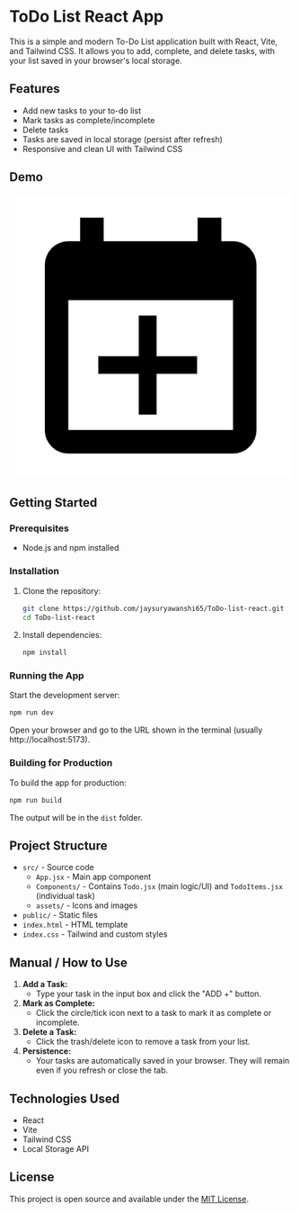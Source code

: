 
# ToDo List React App

This is a simple and modern To-Do List application built with React, Vite, and Tailwind CSS. It allows you to add, complete, and delete tasks, with your list saved in your browser's local storage.

## Features

- Add new tasks to your to-do list
- Mark tasks as complete/incomplete
- Delete tasks
- Tasks are saved in local storage (persist after refresh)
- Responsive and clean UI with Tailwind CSS

## Demo

![App Screenshot](./src/assets/todo_icon.png)

## Getting Started

### Prerequisites
- Node.js and npm installed

### Installation
1. Clone the repository:
	```sh
	git clone https://github.com/jaysuryawanshi65/ToDo-list-react.git
	cd ToDo-list-react
	```
2. Install dependencies:
	```sh
	npm install
	```

### Running the App
Start the development server:
```sh
npm run dev
```
Open your browser and go to the URL shown in the terminal (usually http://localhost:5173).

### Building for Production
To build the app for production:
```sh
npm run build
```
The output will be in the `dist` folder.

## Project Structure

- `src/` - Source code
  - `App.jsx` - Main app component
  - `Components/` - Contains `Todo.jsx` (main logic/UI) and `TodoItems.jsx` (individual task)
  - `assets/` - Icons and images
- `public/` - Static files
- `index.html` - HTML template
- `index.css` - Tailwind and custom styles

## Manual / How to Use

1. **Add a Task:**
	- Type your task in the input box and click the "ADD +" button.
2. **Mark as Complete:**
	- Click the circle/tick icon next to a task to mark it as complete or incomplete.
3. **Delete a Task:**
	- Click the trash/delete icon to remove a task from your list.
4. **Persistence:**
	- Your tasks are automatically saved in your browser. They will remain even if you refresh or close the tab.

## Technologies Used
- React
- Vite
- Tailwind CSS
- Local Storage API

## License
This project is open source and available under the [MIT License](LICENSE).
